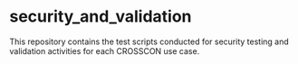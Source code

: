 # security_and_validation
This repository contains the test scripts conducted for security testing and validation activities for each CROSSCON use case.
